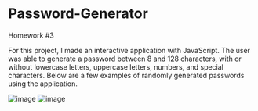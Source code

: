 # Password-Generator
Homework #3

For this project, I made an interactive application with JavaScript. The user was able to generate a password between 8 and 128 characters, with or without lowercase letters, uppercase letters, numbers, and special characters.
Below are a few examples of randomly generated passwords using the application.

![image](https://user-images.githubusercontent.com/71292617/99893045-718c3b00-2c30-11eb-9d61-bcfadeda4140.png)
![image](https://user-images.githubusercontent.com/71292617/99893140-48b87580-2c31-11eb-9b0f-0a619d97bf5d.png)

